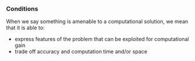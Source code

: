 ### Conditions
When we say something is amenable to a computational solution, we mean that it is able to: 
- express features of the problem that can be exploited for computational gain
- trade off accuracy and computation time and/or space